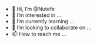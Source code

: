 - 👋 Hi, I’m @Nutefe
- 👀 I’m interested in ...
- 🌱 I’m currently learning ...
- 💞️ I’m looking to collaborate on ...
- 📫 How to reach me ...

<!---
Nutefe/Nutefe is a ✨ special ✨ repository because its `README.md` (this file) appears on your GitHub profile.
You can click the Preview link to take a look at your changes.
--->
